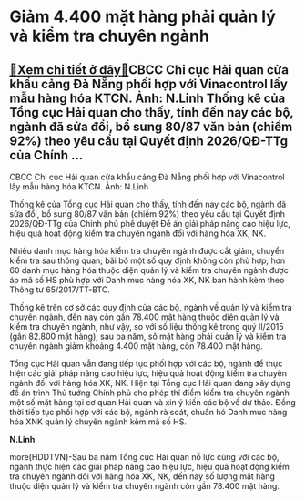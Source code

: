 Giảm 4.400 mặt hàng phải quản lý và kiểm tra chuyên ngành
=========================================================

[:gift:Xem chi tiết ở đây:gift:](https://hddtvn.com/giam-4-400-mat-hang-phai-quan-ly-va-kiem-tra-chuyen-nganh/)CBCC Chi cục Hải quan cửa khẩu cảng Đà Nẵng phối hợp với Vinacontrol lấy mẫu hàng hóa KTCN. Ảnh: N.Linh Thống kê của Tổng cục Hải quan cho thấy, tính đến nay các bộ, ngành đã sửa đổi, bổ sung 80/87 văn bản (chiếm 92%) theo yêu cầu tại Quyết định 2026/QĐ-TTg của Chính …
-----------------------------------------------------------------------------------------------------------------------------------------------------------------------------------------------------------------------------------------------------------------------------







 






 CBCC Chi cục Hải quan cửa khẩu cảng Đà Nẵng phối hợp với Vinacontrol lấy mẫu hàng hóa KTCN. Ảnh: N.Linh 


Thống kê của Tổng cục Hải quan cho thấy, tính đến nay các bộ, ngành đã sửa đổi, bổ sung 80/87 văn bản (chiếm 92%) theo yêu cầu tại Quyết định 2026/QĐ-TTg của Chính phủ phê duyệt Đề án giải pháp nâng cao hiệu lực, hiệu quả hoạt động kiểm tra chuyên ngành đối với hàng hóa XK, NK. 


 Nhiều danh mục hàng hóa kiểm tra chuyên ngành được cắt giảm, chuyển kiểm tra sau thông quan; bãi bỏ một số quy định không còn phù hợp; hơn 60 danh mục hàng hóa thuộc diện quản lý và kiểm tra chuyên ngành được áp mã số HS phù hợp với Danh mục hàng hóa XK, NK ban hành kèm theo Thông tư 65/2017/TT-BTC.


 Thống kê trên cơ sở các quy định của các bộ, ngành về quản lý và kiểm tra chuyên ngành, đến nay còn gần 78.400 mặt hàng thuộc diện quản lý và kiểm tra chuyên ngành, như vậy, so với số liệu thống kê trong quý II/2015 (gần 82.800 mặt hàng), sau ba năm, số mặt hàng phải quản lý và kiểm tra chuyên ngành giảm khoảng 4.400 mặt hàng, còn 78.400 mặt hàng.


 Tổng cục Hải quan vẫn đang tiếp tục phối hợp với các bộ, ngành để thực hiện các giải pháp nâng cao hiệu lực, hiệu quả hoạt động kiểm tra chuyên ngành đối với hàng hóa XK, NK. Hiện tại Tổng cục Hải quan đang xây dựng đề án trình Thủ tướng Chính phủ cho phép thí điểm kiểm tra chuyên ngành một số mặt hàng tại cơ quan Hải quan và xin ý kiến các bộ về dự thảo. Đồng thời tiếp tục phối hợp với các bộ, ngành rà soát, chuẩn hó Danh mục hàng hóa XNK quản lý chuyên ngành kèm mã số HS.






**N.Linh**



more(HDDTVN)-Sau ba năm Tổng cục Hải quan nỗ lực cùng với các bộ, ngành thực hiện các giải pháp nâng cao hiệu lực, hiệu quả hoạt động kiểm tra chuyên ngành đối với hàng hóa XK, NK, đến nay số lượng mặt hàng thuộc diện quản lý và kiểm tra chuyên ngành còn gần 78.400 mặt hàng.

